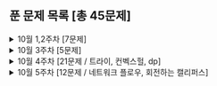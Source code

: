## 푼 문제 목록 [총 45문제]

<details>
<summary>10월 1,2주차 [7문제]</summary>
<div markdown="1">
  
|번호|티어|제목|
|--|--|--|
|14921|골드5|용액 합성하기|
|2230|골드5|수 고르기|
|14675|골드5|단절점과 단절선|
|1600|골드4|말이 되고픈 원숭이|
|1563|골드4|개근상|
|3005|실버2|크로스워드 퍼즐 쳐다보기|
|5676|골드1|음주 코딩|

</div>
</details>


<details>
<summary>10월 3주차 [5문제]</summary>
<div markdown="1">
  
|번호|티어|제목|
|--|--|--|
|1049|실버4|기타줄|
|1051|실버3|숫자 정사각형|
|1374|골드5|강의실|
|13140|골드5|Hello World!|
|1990|골드5|소수인팰린드롬|

</div>
</details>


<details>
<summary>10월 4주차 [21문제 / 트라이, 컨벡스헐, dp]</summary>
<div markdown="1">
  
|번호|티어|제목|
|--|--|--|
|1517|플래5|버블 소트★|
|2517|플래4|달리기|
|3679|플래4|단순 다각형|
|4181|플래5|Convex Hull|
|19585|플래3|전설|
|3653|플래4|영화 수집|
|5670|플래4|휴대폰 자판|
|1006|플래3|습격자 초라기|
|1019|골드1|책 페이지|
|3830|플래3|교수님은 기다리지 않는다|
|17387|골드2|선분 교차 2|
|20149|플래4|선분 교차 3|
|4225|플래3|쓰레기 슈트|
|1086|플래5|박성원|
|10266|플래5|시계 사진들|
|1214|플래5|쿨한 물건 구매★|
|14517|플래5|팰린드롬 개수 구하기 (Large)|
|14505|골드3|팰린드롬 개수 구하기 (Small)|
|1671|플래3|상어의 저녁식사|
|17353|플래2|하늘에서 떨어지는 1, 2, ..., R-L+1 개의 별|
|11405|플래4|책 구매하기|

</div>
</details>

<details>
<summary>10월 5주차 [12문제 / 네트워크 플로우, 회전하는 캘리퍼스]</summary>
<div markdown="1">
  
|번호|티어|제목|
|--|--|--|
|11408|플래3|열혈강호 5|
|11409|플래3|열혈강호 6|
|18138|플래5|리유나는 세일러복을 좋아해|
|4963|실버2|섬의 개수|
|9240|플래4|로버트 후드|
|10254|플래2|고속도로|
|2049|플래3|가장 먼 두 점|
|1310|플래2|달리기 코스|
|14670|실버4|병약한 영정|
|14572|플래5|스터디 그룹|
|2367|플래4|파티|
|14433|플래5|한조 대기 중|

</div>
</details>
